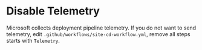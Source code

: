 # Disable Telemetry

Microsoft collects deployment pipeline telemetry. If you do not want to send telemetry, edit `.github/workflows/site-cd-workflow.yml`, remove all steps starts with `Telemetry`.
